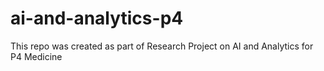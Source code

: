 # ai-and-analytics-p4
This repo was created as part of Research Project on AI and Analytics for P4 Medicine
